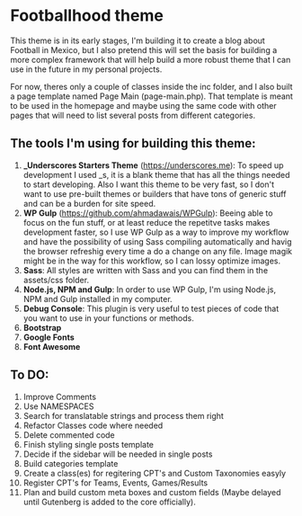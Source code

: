 

Footballhood theme
===

This theme is in its early stages, I'm building it to create a blog about Football in Mexico, but I also pretend this will set the basis for building a more complex framework that will help build a more robust theme that I can use in the future in my personal projects.

For now, theres only a couple of classes inside the inc folder, and I also built a page template named Page Main (page-main.php). That template is meant to be used in the homepage and maybe using the same code with other pages that will need to list several posts from different categories. 

The tools I'm using for building this theme:
-----------------------------------------------

1. **_Underscores Starters Theme** (https://underscores.me): To speed up development I used _s, it is a blank theme that has all the things needed to start developing. Also I want this theme to be very fast, so I don't want to use pre-built themes or builders that have tons of generic stuff and can be a burden for site speed. 
2. **WP Gulp** (https://github.com/ahmadawais/WPGulp): Beeing able to focus on the fun stuff, or at least reduce the repetitve tasks makes development faster, so I use WP Gulp as a way to improve my workflow and have the possibility of using Sass compiling automatically and havig the browser refreshig every time a do a change on any file. Image magik might be in the way for this workflow, so I can lossy optimize images.
3. **Sass**: All styles are written with Sass and you can find them in the assets/css folder.
4. **Node.js, NPM and Gulp**: In order to use WP Gulp, I'm using Node.js, NPM and Gulp installed in my computer. 
5. **Debug Console**: This plugin is very useful to test pieces of code that you want to use in your functions or methods.
6. **Bootstrap**
7. **Google Fonts**
8. **Font Awesome**

To DO:
-----------------------------------------------

1. Improve Comments
2. Use NAMESPACES
3. Search for translatable strings and process them right
3. Refactor Classes code where needed
4. Delete commented code
5. Finish styling single posts template
6. Decide if the sidebar will be needed in single posts
7. Build categories template
8. Create a class(es) for regitering CPT's and Custom Taxonomies easyly
9. Register CPT's for Teams, Events, Games/Results
8. Plan and build custom meta boxes and custom fields (Maybe delayed until Gutenberg is added to the core officially).